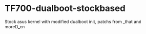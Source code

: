 TF700-dualboot-stockbased
=========================

Stock asus kernel with modified dualboot init, patchs from _that and moreD_cn

